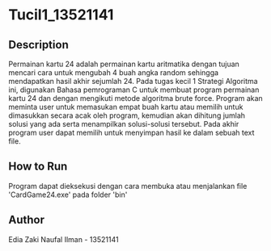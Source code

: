 # Tucil1_13521141
## Description
Permainan kartu 24 adalah permainan kartu aritmatika dengan tujuan mencari cara untuk mengubah 4 buah angka random sehingga mendapatkan hasil akhir sejumlah 24. 
Pada tugas kecil 1 Strategi Algoritma ini, digunakan Bahasa pemrograman C untuk membuat program permainan kartu 24 dan dengan mengikuti metode algoritma brute force. Program akan meminta user untuk memasukan  empat buah kartu atau memilih untuk dimasukkan secara acak oleh program, kemudian akan dihitung jumlah solusi yang ada serta menampilkan solusi-solusi tersebut. Pada akhir program user dapat memilih untuk menyimpan hasil ke dalam sebuah text file.

## How to Run
Program dapat dieksekusi dengan cara membuka atau menjalankan file 'CardGame24.exe' pada folder 'bin'

## Author
Edia Zaki Naufal Ilman - 13521141
